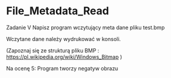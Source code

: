 # File_Metadata_Read

Zadanie V
Napisz program wczytujący meta dane pliku test.bmp

Wczytane dane należy wydrukować w konsoli. 

(Zapoznaj się ze strukturą pliku BMP : https://pl.wikipedia.org/wiki/Windows_Bitmap )



Na ocenę 5: Program tworzy negatyw obrazu

